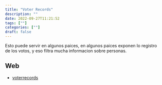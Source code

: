 ```yaml
---
title: "Voter Records"
description: "" 
date: 2022-09-27T11:21:52
tags: [""]
categories: [""]
draft: false
---
```


Esto puede servir en algunos paices, en algunos paices exponen lo registro de los votos, y eso filtra mucha informacion sobre personas.

## Web

* [voterrecords](https://voterrecords.com/)
